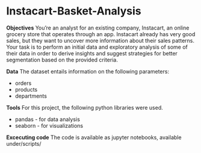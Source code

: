 # Instacart-Basket-Analysis

**Objectives**
You’re an analyst for an existing company, Instacart, an online grocery store that operates through an app. Instacart already has very good sales, but they want to uncover more information about their sales patterns. Your task is to perform an initial data and exploratory analysis of some of their data in order to derive insights and suggest strategies for better segmentation based on the provided criteria.

**Data**
The dataset entails information on the following parameters:
* orders
* products
* departments

**Tools**
For this project, the following python libraries were used.
* pandas - for data analysis
* seaborn - for visualizations

**Excecuting code**
The code is available as jupyter notebooks, available under/scripts/
